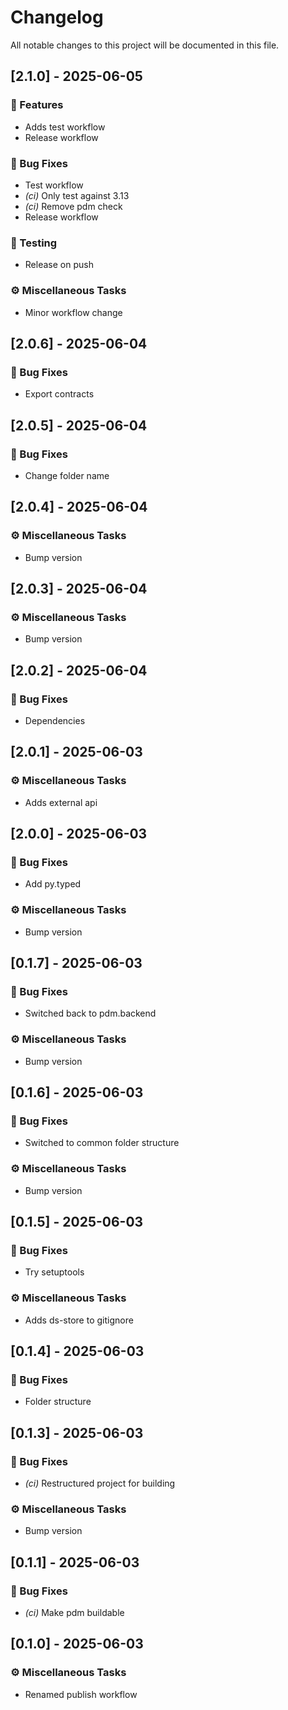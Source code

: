 # Changelog

All notable changes to this project will be documented in this file.

## [2.1.0] - 2025-06-05

### 🚀 Features

- Adds test workflow
- Release workflow

### 🐛 Bug Fixes

- Test workflow
- *(ci)* Only test against 3.13
- *(ci)* Remove pdm check
- Release workflow

### 🧪 Testing

- Release on push

### ⚙️ Miscellaneous Tasks

- Minor workflow change

## [2.0.6] - 2025-06-04

### 🐛 Bug Fixes

- Export contracts

## [2.0.5] - 2025-06-04

### 🐛 Bug Fixes

- Change folder name

## [2.0.4] - 2025-06-04

### ⚙️ Miscellaneous Tasks

- Bump version

## [2.0.3] - 2025-06-04

### ⚙️ Miscellaneous Tasks

- Bump version

## [2.0.2] - 2025-06-04

### 🐛 Bug Fixes

- Dependencies

## [2.0.1] - 2025-06-03

### ⚙️ Miscellaneous Tasks

- Adds external api

## [2.0.0] - 2025-06-03

### 🐛 Bug Fixes

- Add py.typed

### ⚙️ Miscellaneous Tasks

- Bump version

## [0.1.7] - 2025-06-03

### 🐛 Bug Fixes

- Switched back to pdm.backend

### ⚙️ Miscellaneous Tasks

- Bump version

## [0.1.6] - 2025-06-03

### 🐛 Bug Fixes

- Switched to common folder structure

### ⚙️ Miscellaneous Tasks

- Bump version

## [0.1.5] - 2025-06-03

### 🐛 Bug Fixes

- Try setuptools

### ⚙️ Miscellaneous Tasks

- Adds ds-store to gitignore

## [0.1.4] - 2025-06-03

### 🐛 Bug Fixes

- Folder structure

## [0.1.3] - 2025-06-03

### 🐛 Bug Fixes

- *(ci)* Restructured project for building

### ⚙️ Miscellaneous Tasks

- Bump version

## [0.1.1] - 2025-06-03

### 🐛 Bug Fixes

- *(ci)* Make pdm buildable

## [0.1.0] - 2025-06-03

### ⚙️ Miscellaneous Tasks

- Renamed publish workflow

<!-- generated by git-cliff -->
